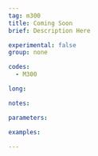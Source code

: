 ```yaml
---
tag: m300
title: Coming Soon
brief: Description Here

experimental: false
group: none

codes:
  - M300

long:

notes:

parameters:

examples:

---
```


